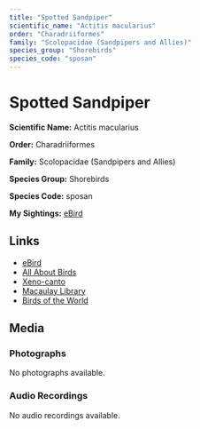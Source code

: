 ```yaml
---
title: "Spotted Sandpiper"
scientific_name: "Actitis macularius"
order: "Charadriiformes"
family: "Scolopacidae (Sandpipers and Allies)"
species_group: "Shorebirds"
species_code: "sposan"
---
```


# Spotted Sandpiper

**Scientific Name:** Actitis macularius

**Order:** Charadriiformes

**Family:** Scolopacidae (Sandpipers and Allies)

**Species Group:** Shorebirds

**Species Code:** sposan

**My Sightings:** [eBird](https://ebird.org/lifelist?r=world&time=life&spp=sposan)

## Links
* [eBird](https://ebird.org/species/sposan) 
* [All About Birds](https://www.allaboutbirds.org/guide/sposan) 
* [Xeno-canto](https://www.xeno-canto.org/species/sposan) 
* [Macaulay Library](https://search.macaulaylibrary.org/catalog?taxonCode=sposan&sort=rating_rank_desc)
* [Birds of the World](https://birdsoftheworld.org/bow/species/sposan)

## Media
### Photographs
No photographs available.

### Audio Recordings
No audio recordings available.

